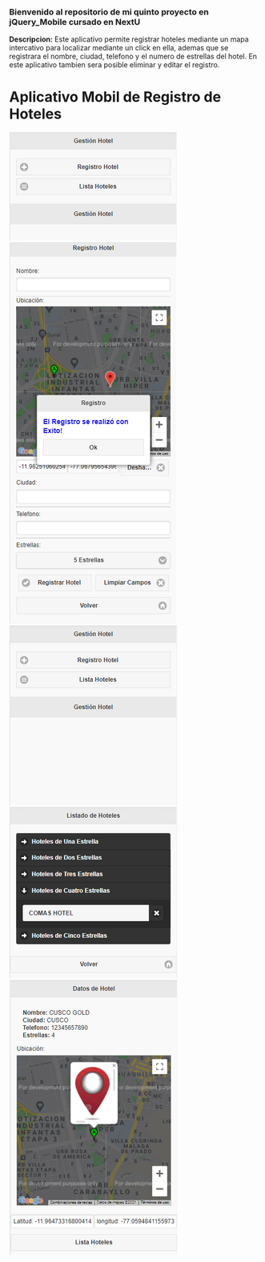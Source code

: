 ### Bienvenido al repositorio de mi quinto proyecto en jQuery_Mobile cursado en NextU

**Descripcion:**
Este aplicativo permite registrar hoteles mediante un mapa intercativo para localizar mediante un click en ella, ademas que se registrara el nombre, ciudad, telefono y el numero de estrellas del hotel.
En este aplicativo tambien sera posible eliminar y editar el registro.
# Aplicativo Mobil de Registro de Hoteles

![](https://github.com/Juancarlosyepez/5_jQueryMobile_ProyectoFinal_JuanCarlos_Yepez/blob/master/img/img0.jpg)
![](https://github.com/Juancarlosyepez/5_jQueryMobile_ProyectoFinal_JuanCarlos_Yepez/blob/master/img/img1.jpg)
![](https://github.com/Juancarlosyepez/5_jQueryMobile_ProyectoFinal_JuanCarlos_Yepez/blob/master/img/img2.jpg)
![](https://github.com/Juancarlosyepez/5_jQueryMobile_ProyectoFinal_JuanCarlos_Yepez/blob/master/img/img3.jpg)
![](https://github.com/Juancarlosyepez/5_jQueryMobile_ProyectoFinal_JuanCarlos_Yepez/blob/master/img/img4.jpg)